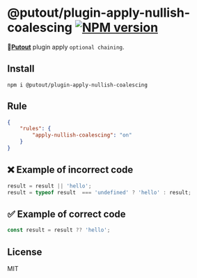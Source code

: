 # @putout/plugin-apply-nullish-coalescing [![NPM version][NPMIMGURL]][NPMURL]

[NPMIMGURL]: https://img.shields.io/npm/v/@putout/plugin-apply-nullish-coalescing.svg?style=flat&longCache=true
[NPMURL]: https://npmjs.org/package/@putout/plugin-apply-nullish-coalescing"npm"

🐊[**Putout**](https://github.com/coderaiser/putout) plugin apply `optional chaining`.

## Install

```
npm i @putout/plugin-apply-nullish-coalescing
```

## Rule

```json
{
    "rules": {
        "apply-nullish-coalescing": "on"
    }
}
```

## ❌ Example of incorrect code

```js
result = result || 'hello';
result = typeof result  === 'undefined' ? 'hello' : result;
```

## ✅ Example of correct code

```js
const result = result ?? 'hello';
```

## License

MIT
